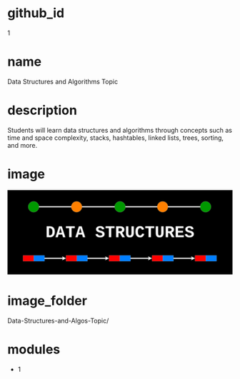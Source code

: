 # github_id
1
     
# name
Data Structures and Algorithms Topic

# description
Students will learn data structures and algorithms through concepts such as time and space complexity,
stacks, hashtables, linked lists, trees, sorting, and more. 

# image
<img src="images/topic.png">
    
# image_folder
Data-Structures-and-Algos-Topic/
    
# modules
* 1
 